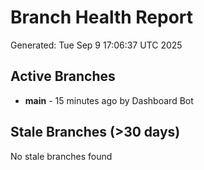 # Branch Health Report
Generated: Tue Sep  9 17:06:37 UTC 2025

## Active Branches
- **main** - 15 minutes ago by Dashboard Bot

## Stale Branches (>30 days)
No stale branches found

